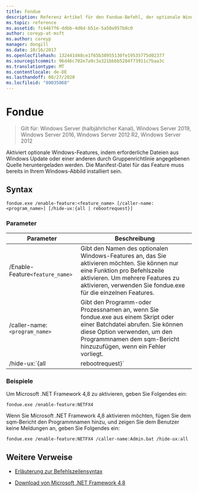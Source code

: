```yaml
---
title: Fondue
description: Referenz Artikel für den Fondue-Befehl, der optionale Windows-Funktionen ermöglicht, indem Sie erforderliche Dateien von Windows Update oder einer anderen durch Gruppenrichtlinie angegebenen Quelle herunterladen.
ms.topic: reference
ms.assetid: fc4467f6-ddbb-4d6d-b51e-5a50a957b8c0
author: coreyp-at-msft
ms.author: coreyp
manager: dongill
ms.date: 10/16/2017
ms.openlocfilehash: 132441d48ce1f65b38955130fe19535775d02377
ms.sourcegitcommit: 96d46c702e7a9c3a321bbbb5284f73911c7baa3c
ms.translationtype: MT
ms.contentlocale: de-DE
ms.lasthandoff: 08/27/2020
ms.locfileid: "89035068"
---
```

# <a name="fondue"></a>Fondue

> Gilt für: Windows Server (halbjährlicher Kanal), Windows Server 2019, Windows Server 2016, Windows Server 2012 R2, Windows Server 2012

Aktiviert optionale Windows-Features, indem erforderliche Dateien aus Windows Update oder einer anderen durch Gruppenrichtlinie angegebenen Quelle heruntergeladen werden. Die Manifest-Datei für das Feature muss bereits in Ihrem Windows-Abbild installiert sein.

## <a name="syntax"></a>Syntax

```
fondue.exe /enable-feature:<feature_name> [/caller-name:<program_name>] [/hide-ux:{all | rebootrequest}]
```

### <a name="parameters"></a>Parameter

| Parameter | Beschreibung |
| --------- | ----------- |
| /Enable-Feature`<feature_name>` | Gibt den Namen des optionalen Windows-Features an, das Sie aktivieren möchten. Sie können nur eine Funktion pro Befehlszeile aktivieren. Um mehrere Features zu aktivieren, verwenden Sie fondue.exe für die einzelnen Features. |
| /caller-name:`<program_name>` | Gibt den Programm-oder Prozessnamen an, wenn Sie fondue.exe aus einem Skript oder einer Batchdatei abrufen. Sie können diese Option verwenden, um den Programmnamen dem sqm-Bericht hinzuzufügen, wenn ein Fehler vorliegt. |
| /hide-ux:`{all | rebootrequest}` | Mit **all** können Sie alle Nachrichten für den Benutzer ausblenden, einschließlich Fortschritts-und Berechtigungsanforderungen für den Zugriff auf Windows Update. Wenn die Berechtigung erforderlich ist, schlägt der Vorgang fehl.<p>Verwenden Sie **rebootrequest** , um nur Benutzer Meldungen auszublenden, die die Berechtigung zum Neustarten des Computers anfordern. Verwenden Sie diese Option, wenn Sie über ein Skript zum Steuern von Neustart Anforderungen verfügen. |

### <a name="examples"></a>Beispiele

Um Microsoft .NET Framework 4,8 zu aktivieren, geben Sie Folgendes ein:

```
fondue.exe /enable-feature:NETFX4
```

Wenn Sie Microsoft .NET Framework 4,8 aktivieren möchten, fügen Sie dem sqm-Bericht den Programmnamen hinzu, und zeigen Sie dem Benutzer keine Meldungen an, geben Sie Folgendes ein:

```
fondue.exe /enable-feature:NETFX4 /caller-name:Admin.bat /hide-ux:all
```

## <a name="additional-references"></a>Weitere Verweise

- [Erläuterung zur Befehlszeilensyntax](command-line-syntax-key.md)

- [Download von Microsoft .NET Framework 4,8](https://dotnet.microsoft.com/download/dotnet-framework/net48)
